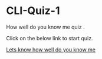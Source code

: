 # CLI-Quiz-1
How well do you know me quiz .

Click on the below link to start quiz.

[Lets know how well do you know me ](https://replit.com/@RoushanRaj2/AwesomeWrithingComputing#index.js?embed=1&output=1)
